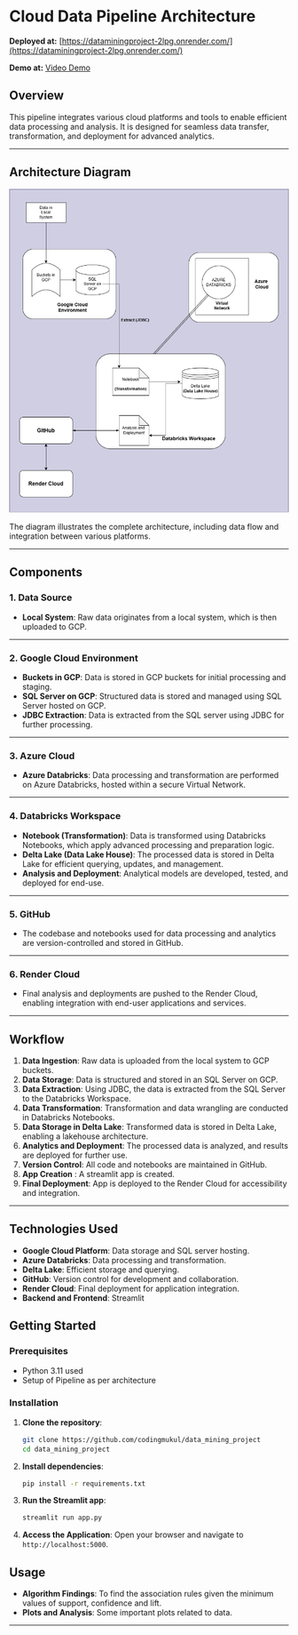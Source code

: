 # Cloud Data Pipeline Architecture

**Deployed at:** [https://dataminingproject-2lpg.onrender.com/](https://dataminingproject-2lpg.onrender.com/)

**Demo at:** [Video Demo](https://drive.google.com/file/d/1-UPkYLRttOJ-jgy-78Voz2wV9TB2OQ9z/view?usp=sharing)


## **Overview**

This pipeline integrates various cloud platforms and tools to enable efficient data processing and analysis. It is designed for seamless data transfer, transformation, and deployment for advanced analytics.

---

## **Architecture Diagram**

![Cloud Data Pipeline Architecture](./main.png)

The diagram illustrates the complete architecture, including data flow and integration between various platforms.

---

## **Components**

### **1. Data Source**
- **Local System**: Raw data originates from a local system, which is then uploaded to GCP.

---

### **2. Google Cloud Environment**
- **Buckets in GCP**: Data is stored in GCP buckets for initial processing and staging.
- **SQL Server on GCP**: Structured data is stored and managed using SQL Server hosted on GCP.
- **JDBC Extraction**: Data is extracted from the SQL server using JDBC for further processing.

---

### **3. Azure Cloud**
- **Azure Databricks**: Data processing and transformation are performed on Azure Databricks, hosted within a secure Virtual Network.

---

### **4. Databricks Workspace**
- **Notebook (Transformation)**: Data is transformed using Databricks Notebooks, which apply advanced processing and preparation logic.
- **Delta Lake (Data Lake House)**: The processed data is stored in Delta Lake for efficient querying, updates, and management.
- **Analysis and Deployment**: Analytical models are developed, tested, and deployed for end-use.

---

### **5. GitHub**
- The codebase and notebooks used for data processing and analytics are version-controlled and stored in GitHub.

---

### **6. Render Cloud**
- Final analysis and deployments are pushed to the Render Cloud, enabling integration with end-user applications and services.

---

## **Workflow**

1. **Data Ingestion**: Raw data is uploaded from the local system to GCP buckets.
2. **Data Storage**: Data is structured and stored in an SQL Server on GCP.
3. **Data Extraction**: Using JDBC, the data is extracted from the SQL Server to the Databricks Workspace.
4. **Data Transformation**: Transformation and data wrangling are conducted in Databricks Notebooks.
5. **Data Storage in Delta Lake**: Transformed data is stored in Delta Lake, enabling a lakehouse architecture.
6. **Analytics and Deployment**: The processed data is analyzed, and results are deployed for further use.
7. **Version Control**: All code and notebooks are maintained in GitHub.
8. **App Creation** : A streamlit app is created.
9. **Final Deployment**: App is deployed to the Render Cloud for accessibility and integration.

---

## **Technologies Used**

- **Google Cloud Platform**: Data storage and SQL server hosting.
- **Azure Databricks**: Data processing and transformation.
- **Delta Lake**: Efficient storage and querying.
- **GitHub**: Version control for development and collaboration.
- **Render Cloud**: Final deployment for application integration.
- **Backend and Frontend**: Streamlit


## Getting Started

### Prerequisites
- Python 3.11 used
- Setup of Pipeline as per architecture

### Installation
1. **Clone the repository**:
   ```bash
   git clone https://github.com/codingmukul/data_mining_project
   cd data_mining_project
   ```

2. **Install dependencies**:
   ```bash
   pip install -r requirements.txt
   ```

3. **Run the Streamlit app**:
   ```bash
   streamlit run app.py
   ```

5. **Access the Application**:
   Open your browser and navigate to `http://localhost:5000`.

## Usage
- **Algorithm Findings**: To find the association rules given the minimum values of support, confidence and lift.
- **Plots and Analysis**: Some important plots related to data.


---

